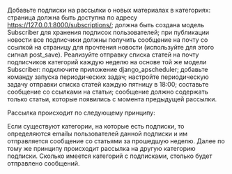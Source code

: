 Добавьте подписки на рассылки о новых материалах в категориях:
страница должна быть доступна по адресу https://127.0.0.1:8000/subscriptions/;
должна быть создана модель Subscriber для хранения подписок пользователей;
при публикации новости все подписчики должны получить сообщение на почту со ссылкой на страницу для прочтения новости (используйте для этого сигнал post_save).
Реализуйте отправку списка статей на почту подписчиков категорий каждую неделю на основе той же модели Subscriber:
подключите приложение django_apscheduler;
добавьте команду запуска периодических задач;
настройте периодическую задачу отправки списка статей каждую пятницу в 18:00;
составьте сообщение со ссылками на статьи;
сообщение должно содержать только статьи, которые появились с момента предыдущей рассылки.


Рассылка происходит по следующему принципу: 

Если существуют категории, на которые есть подписки, то определяются emailы пользователей данной подписки и им отправляется сообщение со статьями за прошедшую неделю.
Далее по тому же принципу происходит рассылка на другую категорию подписки.
Сколько имеется категорий с подписками, столько будет отправлено сообщений.
